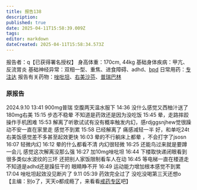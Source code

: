 ```yaml
---
title: 报告138
description: 
published: true
date: 2025-04-11T15:58:39.009Z
tags: 
editor: markdown
dateCreated: 2025-04-11T15:58:34.573Z
---
```


﻿报告者：q【已获得署名授权】
身高体重：170cm, 44kg
基础身体疾病：甲亢、反流胃炎
基础神经异常：双相一型、重焦、进食障碍、adhd、[bpd](/BPD/)
日常用药：[专注达](/%E5%93%8C%E7%94%B2%E9%85%AF/)
报告有关药物：[唑吡坦](/%E6%80%9D%E8%AF%BA%E6%80%9D/)、[右美沙芬](/DXM/)、[普瑞巴林](/PR80/)

### 原报告
2024.9.10
13:41 900mg普瑞 空腹两天温水服下
14:36 没什么感觉又西柚汁送了180mg右美
15:15 步态不稳晕 不知道是药效还是因为没吃饭
15:45 晕，走路摔跤 操作手机困难
15:53 解离了听歌试试有没有概率触发内幻，感rdjggsnjhew觉很躁动不安一直在家里走 感觉不到累
15:58 已经解离了 痛感减轻一半 好，和单吃24t右美饭感觉差不多甚至起效更快
16:03 晕的不行躺床上都晕 ，不会打字了jsosn
16:07 轻微内幻
16:12 晕的什么都看不清 内幻很轻微 
16:25 还能鸟过来就是要蹲一会儿 感觉这次解离没那么强
16:27 加10mg唑吡坦
16:44 下楼取快递闭眼看到很多类似水波纹的三环 还把别人家饭限制看车人在动
16:45 等电梯一直在楼道走 不知道是adhd还是躁狂干的 眼睛睁不开
16:49 运动能力增加根本感觉不到累
17:04 唑吡坦起效没见断片了
9.11 05:39 药效完全过了 没吃没喝第三天还想o 【主编：别o了，天天o都成瘾了，来看看[戒药专区](/categories/%E6%88%92%E6%AF%92/)吧】
